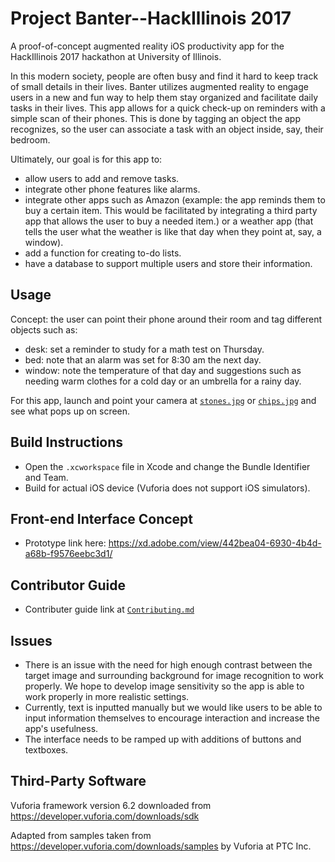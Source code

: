 # Project Banter--HackIllinois 2017
A proof-of-concept augmented reality iOS productivity app for the HackIllinois 2017 hackathon at University of Illinois.

In this modern society, people are often busy and find it hard to keep track of small details in their lives. Banter utilizes augmented reality to engage users in a new and fun way to help them stay organized and facilitate daily tasks in their lives. This app allows for a quick check-up on reminders with a simple scan of their phones. This is done by tagging an object the app recognizes, so the user can associate a task with an object inside, say, their bedroom.

Ultimately, our goal is for this app to:
* allow users to add and remove tasks.
* integrate other phone features like alarms.
* integrate other apps such as Amazon (example: the app reminds them to buy a certain item. This would be facilitated by integrating a third party app that allows the user to buy a needed item.) or a weather app (that tells the user what the weather is like that day when they point at, say, a window).
* add a function for creating to-do lists.
* have a database to support multiple users and store their information.

## Usage
Concept: the user can point their phone around their room and tag different objects such as:
* desk: set a reminder to study for a math test on Thursday.
* bed: note that an alarm was set for 8:30 am the next day.
* window: note the temperature of that day and suggestions such as needing warm clothes for a cold day or an umbrella for a rainy day.

For this app, launch and point your camera at [`stones.jpg`](Vuforia/samples/VuforiaSamples-6-2-11/media/ImageTargets/stones.jpg) or [`chips.jpg`](Vuforia/samples/VuforiaSamples-6-2-11/media/ImageTargets/chips.jpg) and see what pops up on screen.

## Build Instructions
* Open the `.xcworkspace` file in Xcode and change the Bundle Identifier and Team.
* Build for actual iOS device (Vuforia does not support iOS simulators).

## Front-end Interface Concept
* Prototype link here: https://xd.adobe.com/view/442bea04-6930-4b4d-a68b-f9576eebc3d1/

## Contributor Guide
* Contributer guide link at [`Contributing.md`](Contributing.md)

## Issues
* There is an issue with the need for high enough contrast between the target image and surrounding background for image recognition to work properly. We hope to develop image sensitivity so the app is able to work properly in more realistic settings.
* Currently, text is inputted manually but we would like users to be able to input information themselves to encourage interaction and increase the app's usefulness.
* The interface needs to be ramped up with additions of buttons and textboxes.

## Third-Party Software
Vuforia framework version 6.2 downloaded from https://developer.vuforia.com/downloads/sdk

Adapted from samples taken from https://developer.vuforia.com/downloads/samples by Vuforia at PTC Inc.
